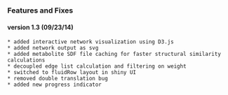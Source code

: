 ### Features and Fixes
#### version 1.3 (09/23/14)
    * added interactive network visualization using D3.js
    * added network output as svg
    * added metabolite SDF file caching for faster structural similarity calculations
    * decoupled edge list calculation and filtering on weight
    * switched to fluidRow layout in shiny UI
    * removed double translation bug
    * added new progress indicator
    

